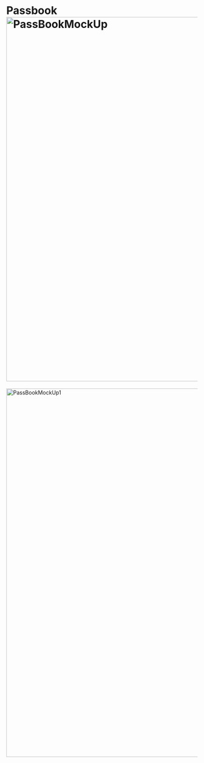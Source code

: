 # Passbook<img width="958" alt="PassBookMockUp" src="https://user-images.githubusercontent.com/113906247/212471092-f4be85e8-da13-4d36-b384-2de8ee74b204.png">
<img width="969" alt="PassBookMockUp1" src="https://user-images.githubusercontent.com/113906247/212471097-042db1c8-61f3-4a01-b6b4-8134157fd4ed.png">
